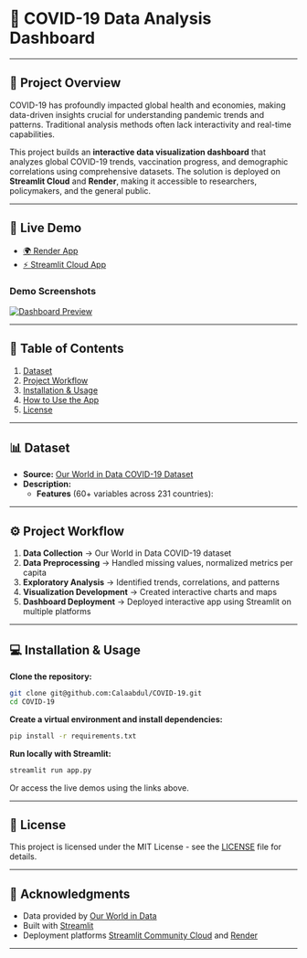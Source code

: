 # 🦠 COVID-19 Data Analysis Dashboard

---

## 📌 Project Overview  
COVID-19 has profoundly impacted global health and economies, making data-driven insights crucial for understanding pandemic trends and patterns. Traditional analysis methods often lack interactivity and real-time capabilities.

This project builds an **interactive data visualization dashboard** that analyzes global COVID-19 trends, vaccination progress, and demographic correlations using comprehensive datasets. The solution is deployed on **Streamlit Cloud** and **Render**, making it accessible to researchers, policymakers, and the general public.

---

## 🚀 Live Demo  

- [🌍 Render App](https://your-covid19-dashboard.onrender.com)  
- [⚡ Streamlit Cloud App](https://your-covid19-dashboard.streamlit.app/)  

### Demo Screenshots  
[![Dashboard Preview](images/dashboard_preview.png)](YOUR_STREAMLIT_LINK)  
 
---

## 📂 Table of Contents  
1. [Dataset](#-dataset)  
2. [Project Workflow](#-project-workflow)  
3. [Installation & Usage](#-installation--usage)  
4. [How to Use the App](#-how-to-use-the-app)   
5. [License](#-license)  

---

## 📊 Dataset  
- **Source:** [Our World in Data COVID-19 Dataset](https://github.com/owid/covid-19-data/tree/master/public/data)  
- **Description:**  
  - **Features** (60+ variables across 231 countries):

---

## ⚙️ Project Workflow  
1. **Data Collection** → Our World in Data COVID-19 dataset  
2. **Data Preprocessing** → Handled missing values, normalized metrics per capita  
3. **Exploratory Analysis** → Identified trends, correlations, and patterns  
4. **Visualization Development** → Created interactive charts and maps  
5. **Dashboard Deployment** → Deployed interactive app using Streamlit on multiple platforms  

---

## 💻 Installation & Usage  

**Clone the repository:**  
```bash
git clone git@github.com:Calaabdul/COVID-19.git
cd COVID-19
```

**Create a virtual environment and install dependencies:**
```bash
pip install -r requirements.txt
```

**Run locally with Streamlit:**
```bash
streamlit run app.py
```

Or access the live demos using the links above.

---

## 📄 License

This project is licensed under the MIT License - see the [LICENSE](LICENSE) file for details.

---

## 🙏 Acknowledgments

- Data provided by [Our World in Data](https://ourworldindata.org/coronavirus)
- Built with [Streamlit](https://streamlit.io/)
- Deployment platforms [Streamlit Community Cloud](https://streamlit.io/cloud) and [Render](https://render.com)

---
